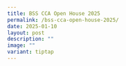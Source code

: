 ```yaml
---
title: BSS CCA Open House 2025
permalink: /bss-cca-open-house-2025/
date: 2025-01-10
layout: post
description: ""
image: ""
variant: tiptap
---
```

